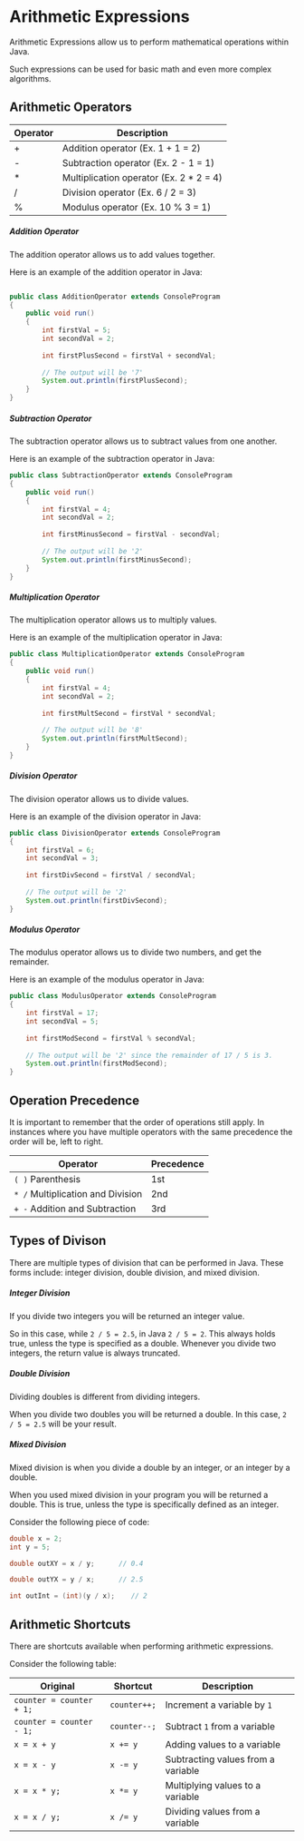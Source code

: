 # Arithmetic Expressions
Arithmetic Expressions allow us to perform mathematical operations within Java. 

Such expressions can be used for basic math and even more complex algorithms.

## Arithmetic Operators

| Operator | Description|
| --- | --- |
| + | Addition operator (Ex. 1 + 1 = 2) |
| - | Subtraction operator (Ex. 2 - 1 = 1) |
| * | Multiplication operator (Ex. 2 * 2 = 4) |
| / | Division operator (Ex. 6 / 2 = 3) |
| % | Modulus operator (Ex. 10 % 3 = 1) |


##### Addition Operator

The addition operator allows us to add values together. 

Here is an example of the addition operator in Java:

```Java

public class AdditionOperator extends ConsoleProgram
{
    public void run()
    {
        int firstVal = 5;
        int secondVal = 2;
        
        int firstPlusSecond = firstVal + secondVal;
        
        // The output will be '7'
        System.out.println(firstPlusSecond);
    }
}

```

##### Subtraction Operator

The subtraction operator allows us to subtract values from one another.

Here is an example of the subtraction operator in Java:

```Java
public class SubtractionOperator extends ConsoleProgram
{
    public void run()
    {
        int firstVal = 4;
        int secondVal = 2;
        
        int firstMinusSecond = firstVal - secondVal;
        
        // The output will be '2'
        System.out.println(firstMinusSecond);
    }
}
```

##### Multiplication Operator

The multiplication operator allows us to multiply values. 

Here is an example of the multiplication operator in Java:

```Java
public class MultiplicationOperator extends ConsoleProgram
{
    public void run()
    {
        int firstVal = 4;
        int secondVal = 2;
        
        int firstMultSecond = firstVal * secondVal;
        
        // The output will be '8'
        System.out.println(firstMultSecond);
    }
}
```

##### Division Operator

The division operator allows us to divide values.

Here is an example of the division operator in Java:

```Java
public class DivisionOperator extends ConsoleProgram
{
    int firstVal = 6;
    int secondVal = 3;
    
    int firstDivSecond = firstVal / secondVal;
    
    // The output will be '2'
    System.out.println(firstDivSecond);
}
```

##### Modulus Operator

The modulus operator allows us to divide two numbers, and get the remainder.

Here is an example of the modulus operator in Java:

```Java
public class ModulusOperator extends ConsoleProgram
{
    int firstVal = 17;
    int secondVal = 5;
    
    int firstModSecond = firstVal % secondVal;
    
    // The output will be '2' since the remainder of 17 / 5 is 3.
    System.out.println(firstModSecond);
}
```

## Operation Precedence

It is important to remember that the order of operations still apply. In instances where you have multiple operators with the same precedence the order will be, left to right.

| Operator | Precedence|
| --- | --- |
| ``( )`` Parenthesis | 1st |
| ``* /`` Multiplication and Division | 2nd |
| ``+ -`` Addition and Subtraction | 3rd |

## Types of Divison

There are multiple types of division that can be performed in Java. These forms include: integer division, double division, and mixed division.

##### Integer Division

If you divide two integers you will be returned an integer value.

So in this case, while ``2 / 5 = 2.5``, in Java ``2 / 5 = 2``. This always holds true, unless the type is specified as a double. Whenever you divide two integers, the return value is always truncated.

##### Double Division

Dividing doubles is different from dividing integers. 

When you divide two doubles you will be returned a double. In this case, ``2 / 5 = 2.5`` will be your result. 

##### Mixed Division

Mixed division is when you divide a double by an integer, or an integer by a double.

When you used mixed division in your program you will be returned a double. This is true, unless the type is specifically defined as an integer.

Consider the following piece of code:

```Java
double x = 2;
int y = 5;

double outXY = x / y;      // 0.4

double outYX = y / x;      // 2.5

int outInt = (int)(y / x);    // 2
```

## Arithmetic Shortcuts

There are shortcuts available when performing arithmetic expressions.

Consider the following table:


| Original | Shortcut | Description |
|---|---|---|
| ``counter = counter + 1;`` | ``counter++;`` | Increment a variable by ``1`` |
| ``counter = counter - 1;`` | ``counter--;`` | Subtract ``1`` from a variable |
| ``x = x + y`` | ``x += y`` | Adding values to a variable |
| ``x = x - y`` | ``x -= y`` | Subtracting values from a variable |
| ``x = x * y;`` | ``x *= y`` | Multiplying values to a variable |
| ``x = x / y;`` | ``x /= y`` | Dividing values from a variable |
